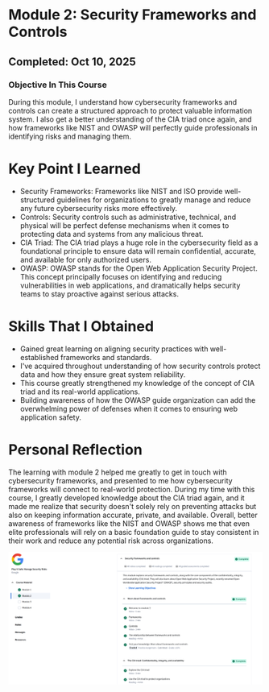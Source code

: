 # Module 2: Security Frameworks and Controls
## Completed: Oct 10, 2025

### Objective In This Course
During this module, I understand how cybersecurity frameworks and controls can create a structured approach to protect valuable information system.
I also get a better understanding of the CIA triad once again, and how frameworks like NIST and OWASP will perfectly guide professionals in identifying risks and managing them.

# Key Point I Learned
- Security Frameworks: Frameworks like NIST and ISO provide well-structured guidelines for organizations to greatly manage and reduce any future cybersecurity risks more effectively.
- Controls: Security controls such as administrative, technical, and physical will be perfect defense mechanisms when it comes to protecting data and systems from any malicious threat.
- CIA Triad: The CIA triad plays a huge role in the cybersecurity field as a foundational principle to ensure data will remain confidential, accurate, and available for only authorized users.
- OWASP: OWASP stands for the Open Web Application Security Project. This concept principally focuses on identifying and reducing vulnerabilities in web applications, and dramatically helps security teams to stay proactive against serious attacks.

# Skills That I Obtained
- Gained great learning on aligning security practices with well-established frameworks and standards.
- I've acquired throughout understanding of how security controls protect data and how they ensure great system reliability.
- This course greatly strengthened my knowledge of the concept of CIA triad and its real-world applications.
- Building awareness of how the OWASP guide organization can add the overwhelming power of defenses when it comes to ensuring web application safety.

# Personal Reflection
The learning with module 2 helped me greatly to get in touch with cybersecurity frameworks, and presented to me how cybersecurity frameworks will connect to real-world protection. 
During my time with this course, I greatly developed knowledge about the CIA triad again, and it made me realize that security doesn't solely rely on preventing attacks but also on keeping information accurate, private, and available.
Overall, better awareness of frameworks like the NIST and OWASP shows me that even elite professionals will rely on a basic foundation guide to stay consistent in their work and reduce any potential risk across organizations.

![Completion of Module 2](Screenshot/Course_2_Module_2.png)
